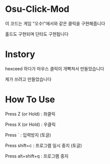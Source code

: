 # Osu-Click-Mod
이 코드는 게임 "오수!"에서와 같은 클릭을 구현해줍니다


홀드도 구현되며 단타도 구현됩니다

# Instory

hexceed 하다가 마우스 클릭이 개빡쳐서 만들었습니다


제가 쓰려고 만들었습니다
# How To Use
Press Z (or Hold) : 좌클릭


Press X (or Hold) : 우클릭


Press ` : 입력방지 (토글)


Press shift+c : 프로그램 일시 중지 (토글)

Press alt+shift+q : 프로그램 중지

